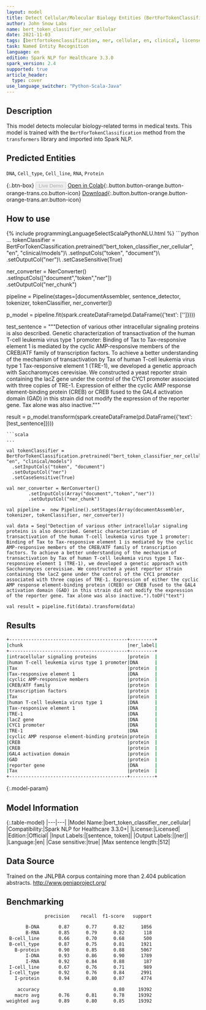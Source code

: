 ```yaml
---
layout: model
title: Detect Cellular/Molecular Biology Entities (BertForTokenClassification)
author: John Snow Labs
name: bert_token_classifier_ner_cellular
date: 2021-11-03
tags: [bertfortokenclassification, ner, cellular, en, clinical, licensed]
task: Named Entity Recognition
language: en
edition: Spark NLP for Healthcare 3.3.0
spark_version: 2.4
supported: true
article_header:
  type: cover
use_language_switcher: "Python-Scala-Java"
---
```


## Description

This model detects molecular biology-related terms in medical texts. This model is trained with the `BertForTokenClassification` method from the `transformers` library and imported into Spark NLP.

## Predicted Entities

`DNA`, `Cell_type`, `Cell_line`, `RNA`, `Protein`

{:.btn-box}
<button class="button button-orange" disabled>Live Demo</button>
[Open in Colab](https://colab.research.google.com/github/JohnSnowLabs/spark-nlp-workshop/blob/master/tutorials/streamlit_notebooks/healthcare/NER_BERT_TOKEN_CLASSIFIER.ipynb){:.button.button-orange.button-orange-trans.co.button-icon}
[Download](https://s3.amazonaws.com/auxdata.johnsnowlabs.com/clinical/models/bert_token_classifier_ner_cellular_en_3.3.0_2.4_1635938889847.zip){:.button.button-orange.button-orange-trans.arr.button-icon}

## How to use



<div class="tabs-box" markdown="1">
{% include programmingLanguageSelectScalaPythonNLU.html %}
```python
...
tokenClassifier = BertForTokenClassification.pretrained("bert_token_classifier_ner_cellular", "en", "clinical/models")\
  .setInputCols("token", "document")\
  .setOutputCol("ner")\
  .setCaseSensitive(True)

ner_converter = NerConverter()\
  .setInputCols(["document","token","ner"])\
  .setOutputCol("ner_chunk")

pipeline = Pipeline(stages=[documentAssembler, sentence_detector, tokenizer, tokenClassifier, ner_converter])

p_model = pipeline.fit(spark.createDataFrame(pd.DataFrame({'text': ['']})))

test_sentence = """Detection of various other intracellular signaling proteins is also described. Genetic characterization of transactivation of the human T-cell leukemia virus type 1 promoter: Binding of Tax to Tax-responsive element 1 is mediated by the cyclic AMP-responsive members of the CREB/ATF family of transcription factors. To achieve a better understanding of the mechanism of transactivation by Tax of human T-cell leukemia virus type 1 Tax-responsive element 1 (TRE-1), we developed a genetic approach with Saccharomyces cerevisiae. We constructed a yeast reporter strain containing the lacZ gene under the control of the CYC1 promoter associated with three copies of TRE-1. Expression of either the cyclic AMP response element-binding protein (CREB) or CREB fused to the GAL4 activation domain (GAD) in this strain did not modify the expression of the reporter gene. Tax alone was also inactive."""

result = p_model.transform(spark.createDataFrame(pd.DataFrame({'text': [test_sentence]})))
```
```scala
...

val tokenClassifier = BertForTokenClassification.pretrained("bert_token_classifier_ner_cellular", "en", "clinical/models")
  .setInputCols("token", "document")
  .setOutputCol("ner")
  .setCaseSensitive(True)

val ner_converter = NerConverter()
        .setInputCols(Array("document","token","ner"))
        .setOutputCol("ner_chunk")

val pipeline =  new Pipeline().setStages(Array(documentAssembler, tokenizer, tokenClassifier, ner_converter))

val data = Seq("Detection of various other intracellular signaling proteins is also described. Genetic characterization of transactivation of the human T-cell leukemia virus type 1 promoter: Binding of Tax to Tax-responsive element 1 is mediated by the cyclic AMP-responsive members of the CREB/ATF family of transcription factors. To achieve a better understanding of the mechanism of transactivation by Tax of human T-cell leukemia virus type 1 Tax-responsive element 1 (TRE-1), we developed a genetic approach with Saccharomyces cerevisiae. We constructed a yeast reporter strain containing the lacZ gene under the control of the CYC1 promoter associated with three copies of TRE-1. Expression of either the cyclic AMP response element-binding protein (CREB) or CREB fused to the GAL4 activation domain (GAD) in this strain did not modify the expression of the reporter gene. Tax alone was also inactive.").toDF("text")

val result = pipeline.fit(data).transform(data)
```
</div>

## Results

```bash
+-------------------------------------------+---------+
|chunk                                      |ner_label|
+-------------------------------------------+---------+
|intracellular signaling proteins           |protein  |
|human T-cell leukemia virus type 1 promoter|DNA      |
|Tax                                        |protein  |
|Tax-responsive element 1                   |DNA      |
|cyclic AMP-responsive members              |protein  |
|CREB/ATF family                            |protein  |
|transcription factors                      |protein  |
|Tax                                        |protein  |
|human T-cell leukemia virus type 1         |DNA      |
|Tax-responsive element 1                   |DNA      |
|TRE-1                                      |DNA      |
|lacZ gene                                  |DNA      |
|CYC1 promoter                              |DNA      |
|TRE-1                                      |DNA      |
|cyclic AMP response element-binding protein|protein  |
|CREB                                       |protein  |
|CREB                                       |protein  |
|GAL4 activation domain                     |protein  |
|GAD                                        |protein  |
|reporter gene                              |DNA      |
|Tax                                        |protein  |
+-------------------------------------------+---------+
```

{:.model-param}
## Model Information

{:.table-model}
|---|---|
|Model Name:|bert_token_classifier_ner_cellular|
|Compatibility:|Spark NLP for Healthcare 3.3.0+|
|License:|Licensed|
|Edition:|Official|
|Input Labels:|[sentence, token]|
|Output Labels:|[ner]|
|Language:|en|
|Case sensitive:|true|
|Max sentence length:|512|

## Data Source

Trained on the JNLPBA corpus containing more than 2.404 publication abstracts. http://www.geniaproject.org/

## Benchmarking

```bash
              precision    recall  f1-score   support

       B-DNA       0.87      0.77      0.82      1056
       B-RNA       0.85      0.79      0.82       118
 B-cell_line       0.66      0.70      0.68       500
 B-cell_type       0.87      0.75      0.81      1921
   B-protein       0.90      0.85      0.88      5067
       I-DNA       0.93      0.86      0.90      1789
       I-RNA       0.92      0.84      0.88       187
 I-cell_line       0.67      0.76      0.71       989
 I-cell_type       0.92      0.76      0.84      2991
   I-protein       0.94      0.80      0.87      4774

    accuracy                           0.80     19392
   macro avg       0.76      0.81      0.78     19392
weighted avg       0.89      0.80      0.85     19392
```
